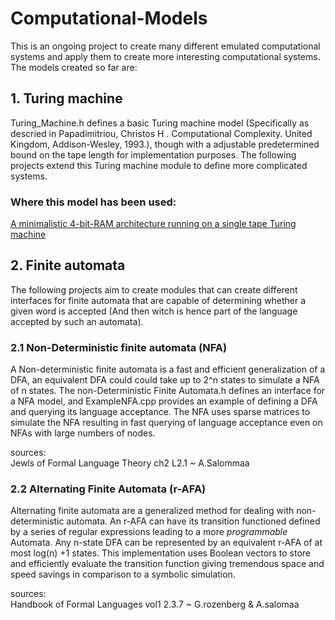 # Computational-Models

This is an ongoing project to create many different emulated computational systems and apply them to create more interesting computational systems.
The models created so far are:
 
## 1. Turing machine 

Turing_Machine.h defines a basic Turing machine model (Specifically as descried in Papadimitriou, Christos H . Computational Complexity. United Kingdom, Addison-Wesley, 1993.), though with a adjustable predetermined bound on the tape length for implementation purposes. The following projects extend this Turing machine module to define more complicated systems.

### Where this model has been used:
<a href = "https://github.com/IsPeterHere/4-Bit-RAM">A minimalistic 4-bit-RAM architecture running on a single tape Turing machine</a>


## 2. Finite automata
The following projects aim to create modules that can create different interfaces for finite automata that are capable of determining whether a given word is accepted (And then witch is hence part of the language accepted by such an automata).

### 2.1 Non-Deterministic finite automata (NFA)

A Non-deterministic finite automata is a fast and efficient generalization of a DFA, an equivalent DFA could could take up to 2^n states to simulate a NFA of n states. The non-Deterministic Finite Automata.h defines an interface for a NFA model, and ExampleNFA.cpp provides an example of defining a DFA and querying its language acceptance. The NFA uses sparse matrices to simulate the NFA resulting in fast querying of language acceptance even on NFAs with large numbers of nodes.

sources:  
Jewls of Formal Language Theory ch2 L2.1 ~ A.Salommaa  

### 2.2 Alternating Finite Automata (r-AFA)

Alternating finite automata are a generalized method for dealing with non-deterministic automata. An r-AFA can have its transition functioned defined by a series of regular expressions leading to a more *programmable* Automata. Any n-state DFA can be represented by an equivalent r-AFA of at most log(n) +1 states. This implementation uses Boolean vectors to store and efficiently evaluate the transition function giving tremendous space and speed savings in comparison to a symbolic simulation.

sources:  
Handbook of Formal Languages vol1 2.3.7 ~ G.rozenberg & A.salomaa  
